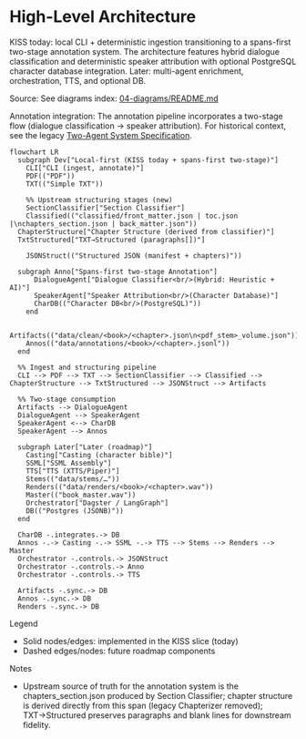 # High-Level Architecture

KISS today: local CLI + deterministic ingestion transitioning to a spans-first two-stage annotation system. The architecture features hybrid dialogue classification and deterministic speaker attribution with optional PostgreSQL character database integration. Later: multi-agent enrichment, orchestration, TTS, and optional DB.

Source: See diagrams index: [04-diagrams/README.md](../04-diagrams/README.md)

Annotation integration: The annotation pipeline incorporates a two-stage flow (dialogue classification → speaker attribution). For historical context, see the legacy [Two-Agent System Specification](../02-specifications/components/two-agent-dialogue-speaker-system.md).

```mermaid
flowchart LR
  subgraph Dev["Local-first (KISS today + spans-first two-stage)"]
    CLI["CLI (ingest, annotate)"]
    PDF(("PDF"))
    TXT(("Simple TXT"))

    %% Upstream structuring stages (new)
    SectionClassifier["Section Classifier"]
    Classified(("classified/front_matter.json | toc.json |\nchapters_section.json | back_matter.json"))
  ChapterStructure["Chapter Structure (derived from classifier)"]
  TxtStructured["TXT→Structured (paragraphs[])"]

    JSONStruct(("Structured JSON (manifest + chapters)"))
    
  subgraph Anno["Spans-first two-stage Annotation"]
      DialogueAgent["Dialogue Classifier<br/>(Hybrid: Heuristic + AI)"]
      SpeakerAgent["Speaker Attribution<br/>(Character Database)"]
      CharDB(("Character DB<br/>(PostgreSQL)"))
    end
    
    Artifacts(("data/clean/<book>/<chapter>.json\n<pdf_stem>_volume.json"))
    Annos(("data/annotations/<book>/<chapter>.jsonl"))
  end

  %% Ingest and structuring pipeline
  CLI --> PDF --> TXT --> SectionClassifier --> Classified --> ChapterStructure --> TxtStructured --> JSONStruct --> Artifacts

  %% Two-stage consumption
  Artifacts --> DialogueAgent
  DialogueAgent --> SpeakerAgent
  SpeakerAgent <--> CharDB
  SpeakerAgent --> Annos

  subgraph Later["Later (roadmap)"]
    Casting["Casting (character bible)"]
    SSML["SSML Assembly"]
    TTS["TTS (XTTS/Piper)"]
    Stems(("data/stems/…"))
    Renders(("data/renders/<book>/<chapter>.wav"))
    Master(("book_master.wav"))
    Orchestrator["Dagster / LangGraph"]
    DB(("Postgres (JSONB)"))
  end

  CharDB -.integrates.-> DB
  Annos -.-> Casting -.-> SSML -.-> TTS --> Stems --> Renders --> Master
  Orchestrator -.controls.-> JSONStruct
  Orchestrator -.controls.-> Anno
  Orchestrator -.controls.-> TTS

  Artifacts -.sync.-> DB
  Annos -.sync.-> DB
  Renders -.sync.-> DB
```

Legend

- Solid nodes/edges: implemented in the KISS slice (today)
- Dashed edges/nodes: future roadmap components

Notes

- Upstream source of truth for the annotation system is the chapters_section.json produced by Section Classifier; chapter structure is derived directly from this span (legacy Chapterizer removed); TXT→Structured preserves paragraphs and blank lines for downstream fidelity.
